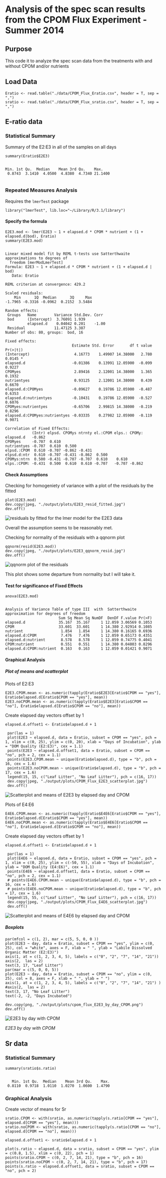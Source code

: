 # Analysis of the spec scan results from the CPOM Flux Experiment - Summer 2014

## Purpose

This code it to analyze the spec scan data from the treatments with and without CPOM and/or nutrients

## Load Data

    Eratio <- read.table("./data/CPOM_Flux_Eratio.csv", header = T, sep = ",")
    sratio <- read.table("./data/CPOM_Flux_sratio.csv", header = T, sep = ",")

## E-ratio data
### Statistical Summary

Summary of the E2:E3 in all of the samples on all days

    summary(Eratio$E2E3)

~~~~

Min. 1st Qu.  Median    Mean 3rd Qu.    Max. 
 0.8743  3.1410  4.0500  4.8380  4.7340 21.1400 
  
~~~~

### Repeated Measures Analysis
  
Requires the `lmerTest` package

    library("lmerTest", lib.loc="~/Library/R/3.1/library")

#### Specify the formula

    E2E3.mod <- lmer(E2E3 ~ 1 + elapsed.d * CPOM * nutrient + (1 + elapsed.d|bod), Eratio)
    summary(E2E3.mod)

~~~~
  
Linear mixed model fit by REML t-tests use Satterthwaite approximations to degrees of
  freedom [merModLmerTest]
Formula: E2E3 ~ 1 + elapsed.d * CPOM * nutrient + (1 + elapsed.d | bod)
   Data: Eratio

REML criterion at convergence: 429.2

Scaled residuals: 
    Min      1Q  Median      3Q     Max 
-1.7965 -0.3316 -0.0962  0.2152  3.5484 

Random effects:
 Groups   Name        Variance Std.Dev. Corr 
 bod      (Intercept)  3.76091 1.939         
          elapsed.d    0.04042 0.201    -1.00
 Residual             11.47125 3.387         
Number of obs: 80, groups:  bod, 16

Fixed effects:
                              Estimate Std. Error       df t value Pr(>|t|)  
(Intercept)                    4.16773    1.49907 14.38000   2.780   0.0145 *
elapsed.d                     -0.01386    0.13991 12.05900  -0.099   0.9227  
CPOMyes                        2.89416    2.12001 14.38000   1.365   0.1932  
nutrientyes                    0.93125    2.12001 14.38000   0.439   0.6670  
elapsed.d:CPOMyes             -0.09627    0.19786 12.05900  -0.487   0.6353  
elapsed.d:nutrientyes         -0.10431    0.19786 12.05900  -0.527   0.6076  
CPOMyes:nutrientyes           -0.65706    2.99815 14.38000  -0.219   0.8296  
elapsed.d:CPOMyes:nutrientyes -0.03335    0.27982 12.05900  -0.119   0.9071  

Correlation of Fixed Effects:
            (Intr) elpsd. CPOMys ntrnty el.:CPOM elps.: CPOMy:
elapsed.d   -0.862                                            
CPOMyes     -0.707  0.610                                     
nutrientyes -0.707  0.610  0.500                              
elpsd.:CPOM  0.610 -0.707 -0.862 -0.431                       
elpsd.d:ntr  0.610 -0.707 -0.431 -0.862  0.500                
CPOMys:ntrn  0.500 -0.431 -0.707 -0.707  0.610    0.610       
elps.:CPOM: -0.431  0.500  0.610  0.610 -0.707   -0.707 -0.862

~~~~
  
#### Check Assumptions
  
Checking for homogeniety of variance with a plot of the residuals by the fitted

    plot(E2E3.mod)
    dev.copy(jpeg, "./output/plots/E2E3_resid_fitted.jpg")
    dev.off()

![residuals by fitted for the lmer model for the E2E3 data](../output/plots/E2E3_resid_fitted.jpg)

Overall the assumption seems to be reasonably met.

Checking for normality of the residuals with a qqnorm plot 

    qqnorm(resid(E2E3.mod))
    dev.copy(jpeg, "./output/plots/E2E3_qqnorm_resid.jpg")
    dev.off()

![qqnorm plot of the residuals](../output/plots/E2E3_qqnorm_resid.jpg)

This plot shows some departure from normality but I will take it.

#### Test for significance of Fixed Effects
  
    anova(E2E3.mod)

~~~~
  
Analysis of Variance Table of type III  with  Satterthwaite 
approximation for degrees of freedom
                        Sum Sq Mean Sq NumDF  DenDF F.value Pr(>F)
elapsed.d               35.167  35.167     1 12.059 3.06569 0.1053
CPOM                    33.601  33.601     1 14.380 2.92914 0.1085
nutrient                 1.854   1.854     1 14.380 0.16165 0.6936
elapsed.d:CPOM           7.476   7.476     1 12.059 0.65173 0.4351
elapsed.d:nutrient       8.578   8.578     1 12.059 0.74775 0.4041
CPOM:nutrient            0.551   0.551     1 14.380 0.04803 0.8296
elapsed.d:CPOM:nutrient  0.163   0.163     1 12.059 0.01421 0.9071

~~~~

#### Graphical Analysis

##### Plot of means and scatterplot

Plots of E2:E3

    E2E3.CPOM.mean <- as.numeric(tapply(Eratio$E2E3[Eratio$CPOM == "yes"], Eratio$elapsed.d[Eratio$CPOM == "yes"], mean))  
    E2E3.noCPOM.mean <- as.numeric(tapply(Eratio$E2E3[Eratio$CPOM == "no"], Eratio$elapsed.d[Eratio$CPOM == "no"], mean))
    
Create elapsed day vectors offset by 1

    elapsed.d.offset1 <- Eratio$elapsed.d + 1

     par(las = 1) 
     plot(E2E3 ~ elapsed.d, data = Eratio, subset = CPOM == "yes", pch = 1, xlim = c(0, 25), ylim = c(0, 20), xlab = "Days of Incubation", ylab = "DOM Quality (E2:E3)", cex = 1.1)
     points(E2E3 ~ elapsed.d.offset1, data = Eratio, subset = CPOM == "no", pch = 2, cex = 1.1)
     points(E2E3.CPOM.mean ~ unique(Eratio$elapsed.d), type = "b", pch = 16, cex = 1.6)
     points(E2E3.noCPOM.mean ~ unique(Eratio$elapsed.d), type = "b", pch = 17, cex = 1.6)
     legend(15, 15, c("Leaf Litter", "No Leaf Litter"), pch = c(16, 17))
     dev.copy(jpeg, "./output/plots/CPOM_Flux_E2E3_scatterplot.jpg")
     dev.off()
     
![Scatterplot and means of E2E3 by elapsed day and CPOM](../output/plots/CPOM_Flux_E2E3_scatterplot.jpg)

Plots of E4:E6

    E4E6.CPOM.mean <- as.numeric(tapply(Eratio$E4E6[Eratio$CPOM == "yes"], Eratio$elapsed.d[Eratio$CPOM == "yes"], mean))  
    E4E6.noCPOM.mean <- as.numeric(tapply(Eratio$E4E6[Eratio$CPOM == "no"], Eratio$elapsed.d[Eratio$CPOM == "no"], mean))
    
Create elapsed day vectors offset by 1

    elapsed.d.offset1 <- Eratio$elapsed.d + 1

     par(las = 1) 
     plot(E4E6 ~ elapsed.d, data = Eratio, subset = CPOM == "yes", pch = 1, xlim = c(0, 25), ylim = c(-50, 55), xlab = "Days of Incubation", ylab = "DOM Quality (E4:E6)", cex = 1.1)
     points(E4E6 ~ elapsed.d.offset1, data = Eratio, subset = CPOM == "no", pch = 2, cex = 1.1)
     # points(E4E6.CPOM.mean ~ unique(Eratio$elapsed.d), type = "b", pch = 16, cex = 1.6)
     # points(E4E6.noCPOM.mean ~ unique(Eratio$elapsed.d), type = "b", pch = 17, cex = 1.6)
     legend(15, 55, c("Leaf Litter", "No Leaf Litter"), pch = c(16, 17))
     dev.copy(jpeg, "./output/plots/CPOM_Flux_E4E6_scatterplot.jpg")
     dev.off()
     
![Scatterplot and means of E4E6 by elapsed day and CPOM](../output/plots/CPOM_Flux_E4E6_scatterplot.jpg)

##### Boxplots  

    par(mfcol = c(1, 2), mar = c(5, 5, 0, 0 ))
    plot(E2E3 ~ day, data = Eratio, subset = CPOM == "yes", ylim = c(0, 25), col = "white", axes = F, xlab = " ", ylab = "Labile Dissolved Organic Matter (E2:E3)")
    axis(1, at = c(1, 2, 3, 4, 5), labels = c("0", "2", "7", "14", "21"))
    axis(2,  las = 2)
    text(3, 17, "Leaf Litter")
    par(mar = c(5, 0, 0, 5))
    plot(E2E3 ~ day, data = Eratio, subset = CPOM == "no", ylim = c(0, 25), col = 8, axes = F, xlab = " ", ylab = " ")
    axis(1, at = c(1, 2, 3, 4, 5), labels = c("0", "2", "7", "14", "21") )
    #axis(2,  las = 2)
    text(3, 17, "No Leaf Litter")
    text(-2, -2, "Days Incubated")

    dev.copy(png, "./output/plots/cpom_flux_E2E3_by_day_CPOM.png")
    dev.off()

![E2E3 by day with CPOM](../output/plots/cpom_flux_E2E3_by_day_CPOM.png)

_E2E3 by day with CPOM_

## Sr data

### Statistical Summary

    summary(sratio$s.ratio)

~~~~

   Min. 1st Qu.  Median    Mean 3rd Qu.    Max. 
 0.8110  0.9718  1.0110  1.0270  1.0600  1.4790

~~~~

### Graphical Analysis

Create vector of means for Sr

    sratio.CPOM <- with(sratio, as.numeric(tapply(s.ratio[CPOM == "yes"], elapsed.d[CPOM == "yes"], mean)))
    sratio.noCPOM <- with(sratio, as.numeric(tapply(s.ratio[CPOM == "no"], elapsed.d[CPOM == "no"], mean)))

    elapsed.d.offset1 <- sratio$elapsed.d + 1

    plot(s.ratio ~ elapsed.d, data = sratio, subset = CPOM == "yes", ylim = c(0.8, 1.5), xlim = c(0, 22), pch = 1)
    points(sratio.CPOM ~ c(0, 2, 7, 14, 21), type = "b", pch = 16)
    points(sratio.noCPOM ~ c(0, 2, 7, 14, 21), type = "b", pch = 17)
    points(s.ratio ~ elapsed.d.offset1, data = sratio, subset = CPOM == "no", pch = 2)
    
